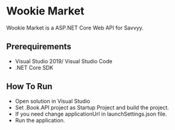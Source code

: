 # Wookie Market

Wookie Market is a ASP.NET Core Web API for Savvyy.

## Prerequirements

* Visual Studio 2019/ Visual Studio Code
* .NET Core SDK

## How To Run

* Open solution in Visual Studio
* Set .Book.API project as Startup Project and build the project.
* If you need change applicationUrl in launchSettings.json file.
* Run the application.
